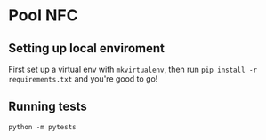 # Pool NFC

## Setting up local enviroment

First set up a virtual env with `mkvirtualenv`, then run `pip install -r requirements.txt` and you're good to go!

## Running tests

`python -m pytests`
